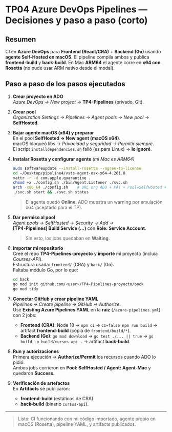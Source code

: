 # TP04 Azure DevOps Pipelines — Decisiones y paso a paso (corto)

## Resumen
CI en **Azure DevOps** para **Frontend (React/CRA)** + **Backend (Go)** usando **agente Self-Hosted en macOS**. El pipeline compila ambos y publica **frontend-build** y **back-build**. En Mac **ARM64** el agente corre en **x64 con Rosetta** (no pude usar ARM nativo desde el modal).

## Paso a paso de los pasos ejecutados

1) **Crear proyecto en ADO**  
   *Azure DevOps → New project* → **TP4-Pipelines** (privado, Git).

2) **Crear pool**  
   *Organization Settings → Pipelines → Agent pools → New pool* → **SelfHosted**.

3) **Bajar agente macOS (x64) y preparar**  
   En el pool **SelfHosted → New agent (macOS x64)**.  
   macOS bloqueó libs → *Privacidad y seguridad → Permitir siempre*.  
   El script `installdependencies.sh` falló (es para Linux) → **lo ignoré**.

4) **Instalar Rosetta y configurar agente** *(mi Mac es ARM64)*  
   ```bash
   sudo softwareupdate --install-rosetta --agree-to-license
   cd ~/Desktop/pipeline4/vsts-agent-osx-x64-4.261.0
   xattr -r -d com.apple.quarantine .
   chmod +x ./config.sh ./bin/Agent.Listener ./svc.sh
   arch -x86_64 ./config.sh    # URL org ADO + PAT + Pool=SelfHosted + Name=Agent-Mac
   ./svc.sh start && ./svc.sh status
   ```
   > El agente quedó **Online**. ADO muestra un warning por emulación x64 (aceptado para el TP).

5) **Dar permiso al pool**  
   *Agent pools → SelfHosted → Security → Add* →  
   **[TP4-Pipelines] Build Service (…)** con **Role: Service Account**.  
   > Sin esto, los jobs quedaban en **Waiting**.

6) **Importar mi repositorio**  
   Creé el repo **TP4-Pipelines-proyecto** y **importé** mi proyecto (incluía *Courses-API*).  
   Estructura usada: `frontend/` (CRA) y `back/` (Go).  
   Faltaba módulo Go, por lo que:
   ```bash
   cd back
   go mod init github.com/<user>/TP4-Pipelines-proyecto/back
   go mod tidy
   ```

7) **Conectar GitHub y crear pipeline YAML**  
   *Pipelines → Create pipeline → GitHub → Authorize*.  
   Usé **Existing Azure Pipelines YAML** en la **raíz** (`/azure-pipelines.yml`) con 2 jobs:
   - **Frontend (CRA)**: Node 18 → `npm ci` → `CI=false npm run build` → artifact **frontend-build** (copia de `frontend/build/*`).  
   - **Backend (Go)**: `go mod download` → `go test ./... || true` → `go build -o build/cursos-api .` → artifact **back-build**.

8) **Run y autorizaciones**  
   Primera ejecución → **Authorize/Permit** los recursos cuando ADO lo pidió.  
   Ambos jobs corrieron en **Pool: SelfHosted / Agent: Agent-Mac** y quedaron **Success**.

9) **Verificación de artefactos**  
   En **Artifacts** se publicaron:
   - **frontend-build** (estáticos de CRA).  
   - **back-build** (binario `cursos-api`).

---

> Listo: CI funcionando con mi código importado, agente propio en macOS (Rosetta), pipeline YAML, y artifacts publicados.
